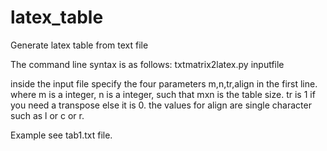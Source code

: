 # latex_table
Generate latex table from text file

The command line syntax is as follows:
txtmatrix2latex.py inputfile

inside the input file specify the four parameters m,n,tr,align in the first line.
where m is a integer, n is a integer, such that mxn is the table size.
tr is 1 if you need a transpose else it is 0. the values for align are single character such as l or c or r.

Example see tab1.txt file.

